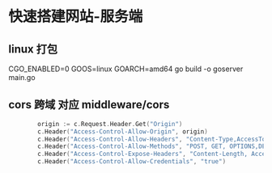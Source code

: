 # 快速搭建网站-服务端
## linux 打包
CGO_ENABLED=0 GOOS=linux GOARCH=amd64 go build -o goserver main.go
## cors 跨域 对应 middleware/cors
``` go
        origin := c.Request.Header.Get("Origin")
		c.Header("Access-Control-Allow-Origin", origin)
		c.Header("Access-Control-Allow-Headers", "Content-Type,AccessToken,X-CSRF-Token, Authorization, Token,X-Token,X-User-Id,Appid,DateTime,Sign")
		c.Header("Access-Control-Allow-Methods", "POST, GET, OPTIONS,DELETE,PUT")
		c.Header("Access-Control-Expose-Headers", "Content-Length, Access-Control-Allow-Origin, Access-Control-Allow-Headers, Content-Type, New-Token, New-Expires-At")
		c.Header("Access-Control-Allow-Credentials", "true")
```
